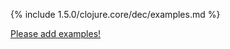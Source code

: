 {% include 1.5.0/clojure.core/dec/examples.md %}

[Please add examples!](https://github.com/arrdem/grimoire/edit/master/_includes/1.6.0/clojure.core/dec/examples.md)
